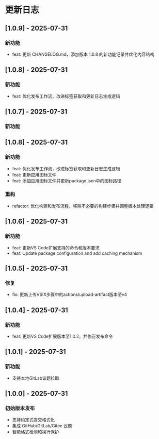 # 更新日志

## [1.0.9] - 2025-07-31

### 新功能
- feat: 更新 CHANGELOG.md，添加版本 1.0.8 的新功能记录并优化内容结构

## [1.0.8] - 2025-07-31

### 新功能
- feat: 优化发布工作流，改进标签获取和更新日志生成逻辑

## [1.0.7] - 2025-07-31

### 新功能

## [1.0.8] - 2025-07-31

### 新功能
- feat: 优化发布工作流，改进标签获取和更新日志生成逻辑
- feat: 更新应用图标文件
- feat: 添加应用图标文件并更新package.json中的图标路径

### 重构
- refactor: 优化构建和发布流程，移除不必要的构建步骤并调整版本处理逻辑

## [1.0.6] - 2025-07-31

### 新功能
- feat: 更新VS Code扩展支持的命令和版本要求
- feat: Update package configuration and add caching mechanism

## [1.0.5] - 2025-07-31

### 修复
- fix: 更新上传VSIX步骤中的actions/upload-artifact版本至v4

## [1.0.4] - 2025-07-31

### 新功能
- feat: 更新VS Code扩展版本至1.0.2，并修正发布命令

## [1.0.1] - 2025-07-31

### 新功能
- 支持本地GitLab议题拉取

## [1.0.0] - 2025-07-31

### 初始版本发布
- 支持约定式提交格式化
- 集成 GitHub/GitLab/Gitee 议题
- 智能格式检测和换行保护